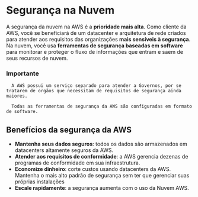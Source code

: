 # Segurança na Nuvem

A segurança da nuvem na AWS é a **prioridade mais alta**. Como cliente da AWS, você se beneficiará de um datacenter e arquitetura de rede criados para atender aos requisitos das organizações **mais sensíveis à segurança**. Na nuvem, você usa **ferramentas de segurança baseadas em software** para monitorar e proteger o fluxo de informações que entram e saem de seus recursos de nuvem.

### Importante

      A AWS possui um serviço separado para atender a Governos, por se tratarem de orgãos que necessitam de requisitos de segurança ainda maiores.

      Todas as ferramentas de segurança da AWS são configuradas em formato de software.

## Benefícios da segurança da AWS 

* **Mantenha seus dados seguros**: todos os dados são armazenados em datacenters altamente seguros da AWS.
* **Atender aos requisitos de conformidade**: a AWS gerencia dezenas de programas de conformidade em sua infraestrutura.
* **Economize dinheiro**: corte custos usando datacenters da AWS. Mantenha o mais alto padrão de segurança sem ter que gerenciar suas próprias instalações
* **Escale rapidamente**: a segurança aumenta com o uso da Nuvem AWS.